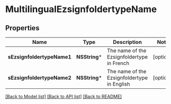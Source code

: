 # MultilingualEzsignfoldertypeName

## Properties
Name | Type | Description | Notes
------------ | ------------- | ------------- | -------------
**sEzsignfoldertypeName1** | **NSString*** | The name of the Ezsignfoldertype in French | [optional] 
**sEzsignfoldertypeName2** | **NSString*** | The name of the Ezsignfoldertype in English | [optional] 

[[Back to Model list]](../README.md#documentation-for-models) [[Back to API list]](../README.md#documentation-for-api-endpoints) [[Back to README]](../README.md)



